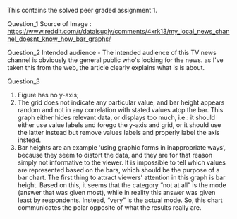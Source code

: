 This contains the solved peer graded assignment 1.

Question_1
Source of Image : https://www.reddit.com/r/dataisugly/comments/4xrk13/my_local_news_channel_doesnt_know_how_bar_graphs/

Question_2
Intended audience - The intended audience of this TV news channel is obviously the general public who's looking for the news. 
as I've taken this from the web, the article clearly explains what is is about. 

Question_3
1. Figure has no y-axis; 
2. The grid does not indicate any particular value, and bar height appears random and not in any correlation with stated values atop the bar. This graph either hides relevant data, or displays too much, i.e.: it should either use value labels and forego the y-axis and grid, or it should use the latter instead but remove values labels and properly label the axis instead.
3. Bar heights are an example ‘using graphic forms in inappropriate ways’, because they seem to distort the data, and they are for that reason simply not informative to the viewer. It is impossible to tell which values are represented based on the bars, which should be the purpose of a bar chart. The first thing to attract viewers’ attention in this graph is bar height. Based on this, it seems that the category “not at all” is the mode (answer that was given most), while in reality this answer was given least by respondents. Instead, “very” is the actual mode. So, this chart communicates the polar opposite of what the results really are.


